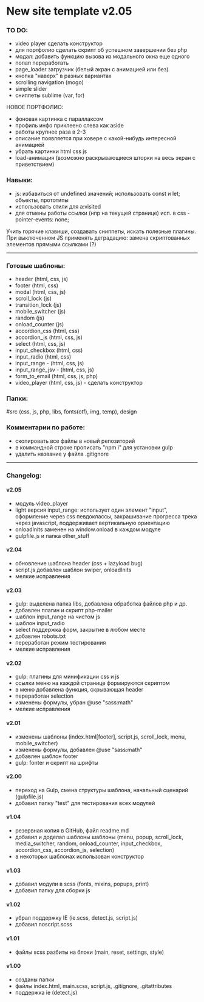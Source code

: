 # New site template v2.05

### TO DO:
- video player сделать конструктор
- для портфолио сделать скрипт об успешном завершении без php
- модал: добавить функцию вызова из модального окна еще одного
- попап переработать
- page_loader загрузчик (белый экран с анимацией или без)
- кнопка "наверх" в разных вариантах
- scrolling navigation (mogo)
- simple slider
- сниппеты sublime (var, for)

НОВОЕ ПОРТФОЛИО:
- фоновая картинка с параллаксом
- профиль инфо приклеено слева как aside
- работы крупнее раза в 2-3
- описание появляется при ховере с какой-нибудь интересной анимацией
- убрать картинки html css js
- load-анимация (возможно раскрывающиеся шторки на весь экран с приветствием)

### Навыки:
- js: избавиться от undefined значений; использовать const и let; объекты, прототипы
- использовать стили для a:visited
- для отмены работы ссылки (нпр на текущей странице) исп. в css - pointer-events: none;

Учить горячие клавиши, создавать сниппеты, искать полезные плагины.<br>
При выключенном JS применять деградацию: замена скриптованных элементов прямыми ссылками (?)

---

### Готовые шаблоны:
- header (html, css, js)
- footer (html, css)
- modal (html, css, js)
- scroll_lock (js)
- transition_lock (js)
- mobile_switcher (js)
- random (js)
- onload_counter (js)
- accordion_css (html, css)
- accordion_js (html, css, js)
- select (html, css, js)
- input_checkbox (html, css)
- input_radio (html, css)
- input_range - (html, css, js)
- input_range_jsv - (html, css, js)
- form_to_email (html, css, js, php)
- video_player (html, css, js) - сделать конструктор

### Папки:
#src (css, js, php, libs, fonts(otf), img, temp), design

### Комментарии по работе:
- скопировать все файлы в новый репозиторий
- в коммандной строке прописать "npm i" для установки gulp
- удалить название у файла .gitignore

---

### Changelog:
#### v2.05
- модуль video_player
- light версия input_range: использует один элемент "input", оформление через css певдоклассы, закрашивание прогресса трека через javascript, поддерживает вертикальную ориентацию
- onloadInits заменен на window.onload в каждом модуле
- gulpfile.js и папка other_stuff

#### v2.04
- обновление шаблона header (css + lazyload bug)
- script.js добавлен шаблон swiper, onloadInits
- мелкие исправления

#### v2.03
- gulp: выделена папка libs, добавлена обработка файлов php и др.
- добавлен плагин и скрипт php-mailer 
- шаблон input_range на чистом js
- шаблон input_radio
- select поддержка форм, закрытие в любом месте
- добавлен robots.txt
- переработан режим тестирования
- мелкие исправления

#### v2.02
- gulp: плагины для минификации css и js
- ссылки меню на каждой странице формируются скриптом
- в меню добавлена функция, скрывающая header
- переработан selection
- изменены формулы, убран @use "sass:math"
- мелкие исправления

#### v2.01
- изменены шаблоны (index.html[footer], script.js, scroll_lock, menu, mobile_switcher)
- изменены формулы, добавлен @use "sass:math"
- добавлен шаблон footer
- gulp: fonter и скрипт на шрифты

#### v2.00
- переход на Gulp, смена структуры шаблона, начальный сценарий (gulpfile.js)
- добавил папку "test" для тестирования всех модулей

#### v1.04
- резервная копия в GitHub, файл readme.md
- добавил и доделал шаблоны шаблоны (menu, popup, scroll_lock, media_switcher, random, onload_counter, input_checkbox, accordion_css, accordion_js, selection)
- в некоторых шаблонах использован конструктор

#### v1.03
- добавил модули в scss (fonts, mixins, popups, print)
- добавил папку для сборки js

#### v1.02
- убрал поддержку IE (ie.scss, detect.js, script.js)
- добавил noscript.scss

#### v1.01
- файлы scss разбиты на блоки (main, reset, settings, style)

#### v1.00
- созданы папки
- файлы index.html, main.scss, script.js, .gitignore, .gitattributes
- поддержка ie (detect.js)